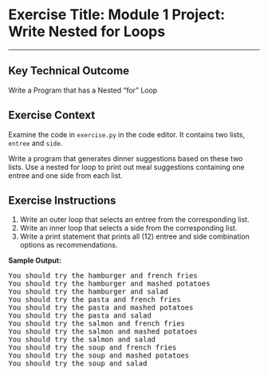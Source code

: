 # Exercise Title: Module 1 Project: Write Nested for Loops
---
## Key Technical Outcome
Write a Program that has a Nested “for” Loop 

## Exercise Context

Examine the code in <code>exercise.py</code> in the code editor. It contains two lists, <code>entree</code> and <code>side</code>.

Write a program that generates dinner suggestions based on these two lists. Use a nested for loop to print out meal suggestions containing one entree and one side from each list. 

## Exercise Instructions
  1. Write an outer loop that selects an entree from the corresponding list.
  2. Write an inner loop that selects a side from the corresponding list.
  3. Write a print statement that prints all (12) entree and side combination options as recommendations. 


<b>Sample Output:</b>
<pre>You should try the hamburger and french fries
You should try the hamburger and mashed potatoes
You should try the hamburger and salad
You should try the pasta and french fries
You should try the pasta and mashed potatoes
You should try the pasta and salad
You should try the salmon and french fries
You should try the salmon and mashed potatoes
You should try the salmon and salad
You should try the soup and french fries
You should try the soup and mashed potatoes
You should try the soup and salad</pre>
